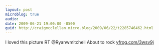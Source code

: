 ```yaml
---
layout: post
microblog: true
audio: 
date: 2009-06-21 19:00:00 -0500
guid: http://craigmcclellan.micro.blog/2009/06/22/t2285746462.html
---
```

I loved this picture RT @Ryanwmitchell About to rock [yfrog.com/3wsv9j](http://yfrog.com/3wsv9j)
